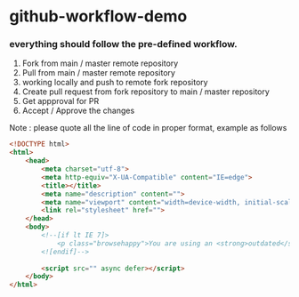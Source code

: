 # github-workflow-demo

### everything should follow the pre-defined workflow.
1. Fork from main / master remote repository 
2. Pull from main / master remote repository
3. working locally and push to remote fork repository
4. Create pull request from fork repository to main / master repository 
5. Get appproval for PR
6. Accept / Approve the changes

Note : please quote all the line of code in proper format, example as follows

```html
<!DOCTYPE html>
<html>
    <head>
        <meta charset="utf-8">
        <meta http-equiv="X-UA-Compatible" content="IE=edge">
        <title></title>
        <meta name="description" content="">
        <meta name="viewport" content="width=device-width, initial-scale=1">
        <link rel="stylesheet" href="">
    </head>
    <body>
        <!--[if lt IE 7]>
            <p class="browsehappy">You are using an <strong>outdated</strong> browser. Please <a href="#">upgrade your browser</a> to improve your experience.</p>
        <![endif]-->
        
        <script src="" async defer></script>
    </body>
</html>
```